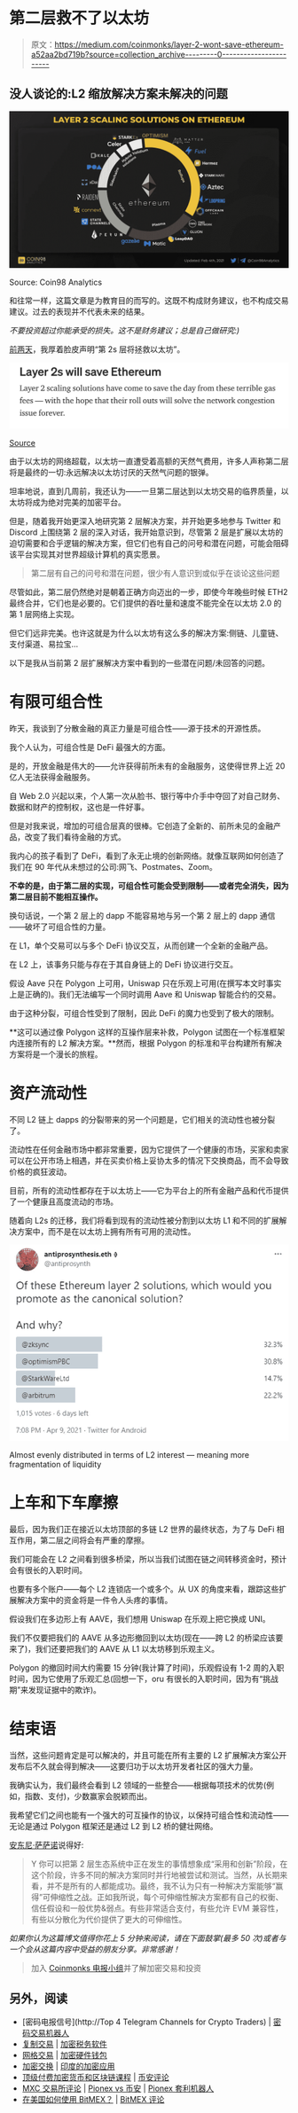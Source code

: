 # 第二层救不了以太坊

> 原文：<https://medium.com/coinmonks/layer-2-wont-save-ethereum-a52aa2bd719b?source=collection_archive---------0----------------------->

## 没人谈论的:L2 缩放解决方案未解决的问题

![](img/269aa2191e72058a04b6f7a31f58cb35.png)

Source: Coin98 Analytics

和往常一样，这篇文章是为教育目的而写的。这既不构成财务建议，也不构成交易建议。过去的表现并不代表未来的结果。

*不要投资超过你能承受的损失。这不是财务建议；总是自己做研究:)*

[前两天](https://0xjim.medium.com/the-layer-2-wars-heat-up-b8d02d3dd332)，我厚着脸皮声明“第 2s 层将拯救以太坊”。

![](img/57f6a833ac05c0fb5892ac8c303ce2fe.png)

[Source](https://0xjim.medium.com/the-layer-2-wars-heat-up-b8d02d3dd332)

由于以太坊的网络超载，以太坊一直遭受着高额的天然气费用，许多人声称第二层将是最终的一切:永远解决以太坊讨厌的天然气问题的银弹。

坦率地说，直到几周前，我还认为——一旦第二层达到以太坊交易的临界质量，以太坊将成为绝对完美的加密平台。

但是，随着我开始更深入地研究第 2 层解决方案，并开始更多地参与 Twitter 和 Discord 上围绕第 2 层的深入对话，我开始意识到，尽管第 2 层是扩展以太坊的迫切需要和合乎逻辑的解决方案，但它们也有自己的问号和潜在问题，可能会阻碍该平台实现其对世界超级计算机的真实愿景。

> 第二层有自己的问号和潜在问题，很少有人意识到或似乎在谈论这些问题

尽管如此，第二层仍然绝对是朝着正确方向迈出的一步，即使今年晚些时候 ETH2 最终合并，它们也是必要的。它们提供的吞吐量和速度不能完全在以太坊 2.0 的第 1 层网络上实现。

但它们远非完美。也许这就是为什么以太坊有这么多的解决方案:侧链、儿童链、支付渠道、易拉宝…

以下是我从当前第 2 层扩展解决方案中看到的一些潜在问题/未回答的问题。

# 有限可组合性

昨天，我谈到了分散金融的真正力量是可组合性——源于技术的开源性质。

我个人认为，可组合性是 DeFi 最强大的方面。

是的，开放金融是伟大的——允许获得前所未有的金融服务，这使得世界上近 20 亿人无法获得金融服务。

自 Web 2.0 兴起以来，个人第一次从脸书、银行等中介手中夺回了对自己财务、数据和财产的控制权，这也是一件好事。

但是对我来说，增加的可组合层真的很棒。它创造了全新的、前所未见的金融产品，改变了我们看待金融的方式。

我内心的孩子看到了 DeFi，看到了永无止境的创新网络。就像互联网如何创造了我们在 90 年代从未想过的公司:网飞、Postmates、Zoom。

**不幸的是，由于第二层的实现，可组合性可能会受到限制——或者完全消失，因为第二层目前不能相互操作。**

换句话说，一个第 2 层上的 dapp 不能容易地与另一个第 2 层上的 dapp 通信——破坏了可组合性的力量。

在 L1，单个交易可以与多个 DeFi 协议交互，从而创建一个全新的金融产品。

在 L2 上，该事务只能与存在于其自身链上的 DeFi 协议进行交互。

假设 Aave 只在 Polygon 上可用，Uniswap 只在乐观上可用(在撰写本文时事实上是正确的)。我们无法编写一个同时调用 Aave 和 Uniswap 智能合约的交易。

由于这种分裂，可组合性受到了限制，因此 DeFi 的魔力也受到了极大的限制。

**这可以通过像 Polygon 这样的互操作层来补救，Polygon 试图在一个标准框架内连接所有的 L2 解决方案。**然而，根据 Polygon 的标准和平台构建所有解决方案将是一个漫长的旅程。

# 资产流动性

不同 L2 链上 dapps 的分裂带来的另一个问题是，它们相关的流动性也被分裂了。

流动性在任何金融市场中都非常重要，因为它提供了一个健康的市场，买家和卖家可以在公开市场上相遇，并在买卖价格上妥协太多的情况下交换商品，而不会导致价格的疯狂波动。

目前，所有的流动性都存在于以太坊上——它为平台上的所有金融产品和代币提供了一个健康且高度流动的市场。

随着向 L2s 的迁移，我们将看到现有的流动性被分割到以太坊 L1 和不同的扩展解决方案中，而不是在以太坊上拥有所有可用的流动性。

![](img/637f1029db7387b180dfc533f0a52495.png)

Almost evenly distributed in terms of L2 interest — meaning more fragmentation of liquidity

# 上车和下车摩擦

最后，因为我们正在接近以太坊顶部的多链 L2 世界的最终状态，为了与 DeFi 相互作用，第二层之间将会有严重的摩擦。

我们可能会在 L2 之间看到很多桥梁，所以当我们试图在链之间转移资金时，预计会有很长的入职时间。

也要有多个账户——每个 L2 连锁店一个或多个。从 UX 的角度来看，跟踪这些扩展解决方案中的资金将是一件令人头疼的事情。

假设我们在多边形上有 AAVE，我们想用 Uniswap 在乐观上把它换成 UNI。

我们不仅要把我们的 AAVE 从多边形撤回到以太坊(现在——跨 L2 的桥梁应该要来了)，我们还要把我们的 AAVE 从 L1 以太坊移到乐观主义。

Polygon 的撤回时间大约需要 15 分钟(我计算了时间)，乐观假设有 1-2 周的入职时间，因为它使用了乐观汇总(回想一下，oru 有很长的入职时间，因为有“挑战期”来发现证据中的欺诈)。

# 结束语

当然，这些问题肯定是可以解决的，并且可能在所有主要的 L2 扩展解决方案公开发布后不久就会得到解决——这要归功于以太坊开发者社区的强大力量。

我确实认为，我们最终会看到 L2 领域的一些整合——根据每项技术的优势(例如，指数、支付)，少数赢家会脱颖而出。

我希望它们之间也能有一个强大的可互操作的协议，以保持可组合性和流动性——无论是通过 Polygon 框架还是通过 L2 到 L2 桥的健壮网络。

[安东尼·萨萨诺](https://twitter.com/sassal0x)说得好:

> Y 你可以把第 2 层生态系统中正在发生的事情想象成“采用和创新”阶段，在这个阶段，许多不同的解决方案同时并行地被尝试和测试。当然，从长期来看，并不是所有的人都能成功。最终，我不认为只有一种解决方案能够“赢得”可伸缩性之战。正如我所说，每个可伸缩性解决方案都有自己的权衡、信任假设和一般优势&弱点。有些非常适合支付，有些允许 EVM 兼容性，有些以分散化为代价提供了更大的可伸缩性。

*如果你认为这篇博文值得你花上 5 分钟来阅读，请在下面鼓掌(最多 50 次)或者与一个会从这篇内容中受益的朋友分享。非常感谢！*

> 加入 [Coinmonks 电报小组](https://t.me/joinchat/uiLERCQL1fQ5ZjA1)并了解加密交易和投资

## 另外，阅读

*   [密码电报信号](http://Top 4 Telegram Channels for Crypto Traders) | [密码交易机器人](/coinmonks/crypto-trading-bot-c2ffce8acb2a)
*   [复制交易](/coinmonks/top-10-crypto-copy-trading-platforms-for-beginners-d0c37c7d698c) | [加密税务软件](/coinmonks/crypto-tax-software-ed4b4810e338)
*   [网格交易](https://coincodecap.com/grid-trading) | [加密硬件钱包](/coinmonks/the-best-cryptocurrency-hardware-wallets-of-2020-e28b1c124069)
*   [加密交换](/coinmonks/crypto-exchange-dd2f9d6f3769) | [印度的加密应用](/coinmonks/buy-bitcoin-in-india-feb50ddfef94)
*   [顶级付费加密货币和区块链课程](https://blog.coincodecap.com/blockchain-courses) | [币安评论](/coinmonks/binance-review-ee10d3bf3b6e)
*   [MXC 交易所评论](/coinmonks/mxc-exchange-review-3af0ec1cba8c) | [Pionex vs 币安](https://blog.coincodecap.com/pionex-vs-binance) | [Pionex 套利机器人](https://blog.coincodecap.com/pionex-arbitrage-bot)
*   [在美国如何使用 BitMEX？](https://blog.coincodecap.com/use-bitmex-in-usa) | [BitMEX 评论](https://blog.coincodecap.com/bitmex-review)